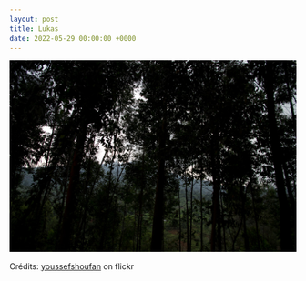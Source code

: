 ```yaml
---
layout: post
title: Lukas
date: 2022-05-29 00:00:00 +0000
---
```


![Lukas](/images/2022-05-29.jpg)

Crédits: [youssefshoufan](https://www.flickr.com/people/mysteryoussef/) on flickr
